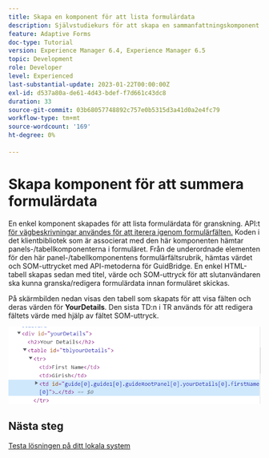```yaml
---
title: Skapa en komponent för att lista formulärdata
description: Självstudiekurs för att skapa en sammanfattningskomponent för att granska formulärdata innan de skickas in.
feature: Adaptive Forms
doc-type: Tutorial
version: Experience Manager 6.4, Experience Manager 6.5
topic: Development
role: Developer
level: Experienced
last-substantial-update: 2023-01-22T00:00:00Z
exl-id: d537a80a-de61-4d43-bdef-f7d661c43dc8
duration: 33
source-git-commit: 03b68057748892c757e0b5315d3a41d0a2e4fc79
workflow-type: tm+mt
source-wordcount: '169'
ht-degree: 0%

---
```


# Skapa komponent för att summera formulärdata

En enkel komponent skapades för att lista formulärdata för granskning. API:t [för vägbeskrivningar användes för att iterera igenom formulärfälten.](https://developer.adobe.com/experience-manager/reference-materials/6-5/forms/javascript-api/GuideBridge.html?q=visit) Koden i det klientbibliotek som är associerat med den här komponenten hämtar panels-/tabellkomponenterna i formuläret. Från de underordnade elementen för den här panel-/tabellkomponentens formulärfältsrubrik, hämtas värdet och SOM-uttrycket med API-metoderna för GuidBridge. En enkel HTML-tabell skapas sedan med titel, värde och SOM-uttryck för att slutanvändaren ska kunna granska/redigera formulärdata innan formuläret skickas.

På skärmbilden nedan visas den tabell som skapats för att visa fälten och deras värden för **YourDetails**. Den sista TD:n i TR används för att redigera fältets värde med hjälp av fältet SOM-uttryck.

![besök-func](assets/visit-function.png)

## Nästa steg

[Testa lösningen på ditt lokala system](./deploy-on-your-system.md)
